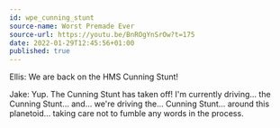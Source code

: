 ```yaml
---
id: wpe_cunning_stunt
source-name: Worst Premade Ever
source-url: https://youtu.be/BnROgYnSrOw?t=175
date: 2022-01-29T12:45:56+01:00
published: true
---
```


Ellis: We are back on the HMS Cunning Stunt!

Jake: Yup. The Cunning Stunt has taken off! I'm currently driving… the Cunning Stunt… and… we're driving the… Cunning Stunt… around this planetoid… taking care not to fumble any words in the process.
